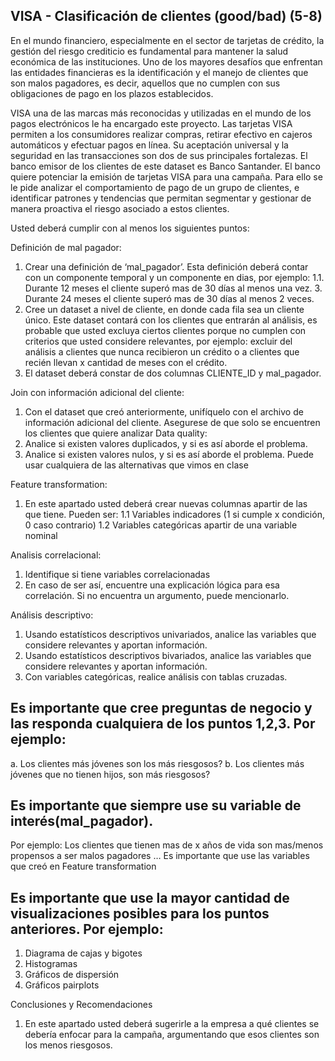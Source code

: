 ## VISA - Clasificación de clientes (good/bad) (5-8)

En el mundo financiero, especialmente en el sector de tarjetas de crédito, la gestión del riesgo crediticio es fundamental para mantener la salud económica de las instituciones. Uno de los mayores desafíos que enfrentan las entidades financieras es la identificación y el manejo de clientes que son malos pagadores, es decir, aquellos que no cumplen con sus obligaciones de pago en los plazos establecidos.

VISA una de las marcas más reconocidas y utilizadas en el mundo de los pagos electrónicos le ha encargado este proyecto. Las tarjetas VISA permiten a los consumidores realizar compras, retirar efectivo en cajeros automáticos y efectuar pagos en línea. Su aceptación universal y la seguridad en las transacciones son dos de sus principales fortalezas. El banco emisor de los clientes de este dataset es Banco Santander.
El banco quiere potenciar la emisión de tarjetas VISA para una campaña. Para ello se le pide analizar el comportamiento de pago de un grupo de clientes, e  identificar patrones y tendencias que permitan segmentar y gestionar de manera proactiva el riesgo asociado a estos clientes.

Usted deberá cumplir con al menos los siguientes puntos:

Definición de mal pagador:

1. Crear una definición de ‘mal_pagador’. Esta definición deberá contar con un componente temporal y un componente en dias, por ejemplo: 
 1.1. Durante 12 meses el cliente superó mas de 30 días al menos una vez.  3. Durante 24 meses el cliente superó mas de 30 días al menos 2 veces.
2. Cree un dataset a nivel de cliente, en donde cada fila sea un cliente único. Este dataset contará con los clientes que entrarán al análisis, es probable que usted excluya ciertos clientes porque no cumplen con criterios que usted considere relevantes, por ejemplo: excluir del análisis a clientes que nunca recibieron un crédito o a clientes que recién llevan x cantidad de meses con el crédito. 
3. El dataset deberá constar de dos columnas CLIENTE_ID y  mal_pagador.

Join con información adicional del cliente:
1. Con el dataset que creó anteriormente, unifíquelo con el archivo de información adicional del cliente. Asegurese de que solo se encuentren los clientes que quiere analizar
Data quality:
1. Analice si existen valores duplicados, y si es así aborde el problema.
2. Analice si existen valores nulos, y si es así aborde el problema. Puede usar cualquiera de las alternativas que vimos en clase
   
Feature transformation:
1. En este apartado usted deberá crear nuevas columnas apartir de las que tiene. Pueden ser:
 1.1 Variables indicadores (1 si cumple x condición, 0 caso contrario) 
 1.2 Variables categóricas apartir de una variable nominal
   
Analisis correlacional:
1. Identifique si tiene variables correlacionadas
2. En caso de ser así, encuentre una explicación lógica para esa correlación. Si no encuentra un argumento, puede mencionarlo.
   
Análisis descriptivo:
1. Usando estatísticos descriptivos univariados, analice las variables que considere relevantes y aportan información. 
2. Usando estatísticos descriptivos bivariados, analice las variables que considere relevantes y aportan información. 
3. Con variables categóricas, realice análisis con tablas cruzadas. 
## Es importante que cree preguntas de negocio y las responda cualquiera de los puntos 1,2,3. Por ejemplo:
a. Los clientes más jóvenes son los más riesgosos?
b. Los clientes más jóvenes que no tienen hijos, son más riesgosos?  
## Es importante que siempre use su variable de interés(mal_pagador).
Por ejemplo: Los clientes que tienen mas de x años de vida son mas/menos propensos a ser malos pagadores … 
	Es importante que use las variables que creó en Feature transformation
## Es importante que use la mayor cantidad de visualizaciones posibles para los puntos     anteriores. Por ejemplo:
1. Diagrama de cajas y bigotes
2. Histogramas
3. Gráficos de dispersión
4. Gráficos pairplots
   
Conclusiones y Recomendaciones
1. En este apartado usted deberá sugerirle a la empresa a qué clientes se debería enfocar para la campaña, argumentando que esos clientes son los menos riesgosos. 
